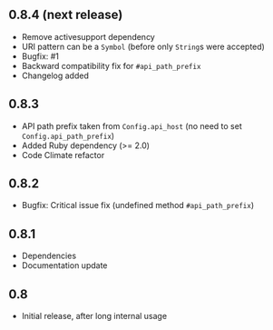 ## 0.8.4 (next release)

- Remove activesupport dependency
- URI pattern can be a `Symbol` (before only `String`s were accepted)
- Bugfix: #1
- Backward compatibility fix for `#api_path_prefix`
- Changelog added

## 0.8.3

- API path prefix taken from `Config.api_host` (no need to set `Config.api_path_prefix`)
- Added Ruby dependency (>= 2.0)
- Code Climate refactor

## 0.8.2

- Bugfix: Critical issue fix (undefined method `#api_path_prefix`)

## 0.8.1

- Dependencies
- Documentation update

## 0.8

- Initial release, after long internal usage